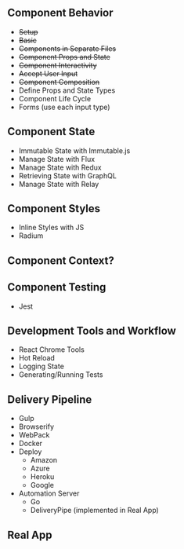 

## Component Behavior

* ~~Setup~~
* ~~Basic~~
* ~~Components in Separate Files~~
* ~~Component Props and State~~
* ~~Component Interactivity~~
* ~~Accept User Input~~
* ~~Component Composition~~
* Define Props and State Types
* Component Life Cycle
* Forms (use each input type)

## Component State

* Immutable State with Immutable.js
* Manage State with Flux
* Manage State with Redux
* Retrieving State with GraphQL
* Manage State with Relay

## Component Styles 

* Inline Styles with JS
* Radium

## Component Context?


## Component Testing

* Jest

## Development Tools and Workflow

* React Chrome Tools
* Hot Reload
* Logging State
* Generating/Running Tests

## Delivery Pipeline

* Gulp
* Browserify
* WebPack
* Docker
* Deploy
    * Amazon
    * Azure
    * Heroku
    * Google
* Automation Server
    * Go
    * DeliveryPipe (implemented in Real App)

## Real App

